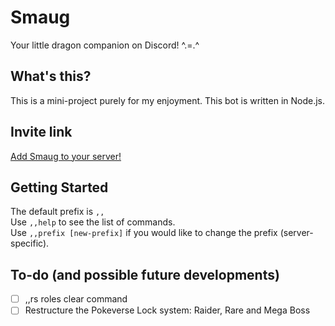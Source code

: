 # Smaug
Your little dragon companion on Discord! ^.=.^

## What's this?
This is a mini-project purely for my enjoyment. This bot is written in Node.js.

## Invite link
[Add Smaug to your server!](https://discordapp.com/oauth2/authorize?&client_id=557528854147629056&scope=bot&permissions=325712)

## Getting Started
The default prefix is `,,`  
Use `,,help` to see the list of commands.  
Use `,,prefix [new-prefix]` if you would like to change the prefix (server-specific).

## To-do (and possible future developments)
- [ ] ,,rs roles clear command
- [ ] Restructure the Pokeverse Lock system: Raider, Rare and Mega Boss

